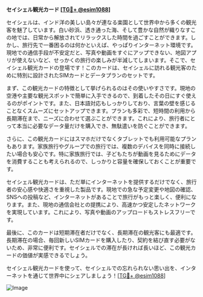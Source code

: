 **セイシェル観光カード [[TG💪+ @esim1088](https://t.me/s/esim1088)]**

セイシェルは、インド洋の美しい島々が連なる楽園として世界中から多くの観光客を魅了しています。白い砂浜、透き通った海、そして豊かな自然が織りなすこの地では、日常から解放されてリラックスした時間を過ごすことができます。しかし、旅行先で一番困るのは何かといえば、やっぱりインターネット環境です。現地での通信手段が不安定だと、写真や動画をすぐにアップできない、地図アプリが使えないなど、せっかくの旅行の楽しみが半減してしまいます。そこで、セイシェル観光カードの登場です！このカードは、セイシェルに訪れる観光客のために特別に設計されたSIMカードとデータプランのセットです。

まず、この観光カードの特徴として挙げられるのはその使いやすさです。現地の空港や主要な観光スポットで簡単に入手できるので、到着したその日にすぐ使えるのがポイントです。また、日本語対応もしっかりしており、言葉の壁を感じることなくスムーズにセットアップできます。プランも多彩で、短時間の利用から長期滞在まで、ニーズに合わせて選ぶことができます。これにより、旅行者にとって本当に必要なデータ量だけを購入でき、無駄遣いを防ぐことができます。

さらに、この観光カードにはスマホだけでなくタブレットでも利用可能なプランもあります。家族旅行やグループでの旅行では、複数のデバイスを同時に接続したい場合も安心です。特に家族旅行では、子どもたちが動画を見るためにデータを消費することも考えられるので、しっかりと容量を確保しておくことが重要です。

セイシェル観光カードは、ただ単にインターネットを提供するだけでなく、旅行者の安心感や快適さを重視した製品です。現地での急な予定変更や地図の確認、SNSへの投稿など、インターネットがあることで旅行がもっと楽しく、便利になります。また、現地の通信会社との提携により、高速かつ安定したネットワークを実現しています。これにより、写真や動画のアップロードもストレスフリーです。

最後に、このカードは短期滞在者だけでなく、長期滞在の観光客にも最適です。長期滞在の場合、毎回新しいSIMカードを購入したり、契約を結び直す必要がないため、非常に便利です。セイシェルでの滞在が長ければ長いほど、この観光カードの価値が実感できるでしょう。

セイシェル観光カードを使って、セイシェルでの忘れられない思い出を、インターネットを通じて世界中にシェアしましょう！[[TG💪+ @esim1088](https://t.me/s/esim1088)]

![Image](https://i.postimg.cc/Y0z9fWf4/image.png)